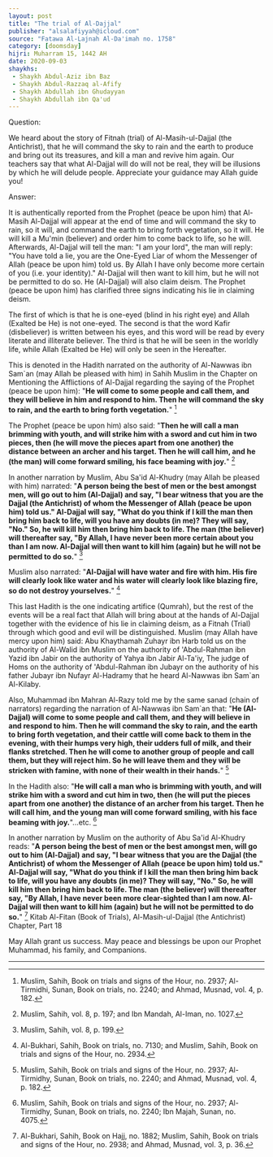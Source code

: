 ```yaml
---
layout: post
title: "The trial of Al-Dajjal"
publisher: "alsalafiyyah@icloud.com"
source: "Fatawa Al-Lajnah Al-Da'imah no. 1758"
category: [doomsday]
hijri: Muharram 15, 1442 AH
date: 2020-09-03
shaykhs: 
 - Shaykh Abdul-Aziz ibn Baz
 - Shaykh Abdul-Razzaq al-Afify
 - Shaykh Abdullah ibn Ghudayyan
 - Shaykh Abdullah ibn Qa'ud
---
```


Question: 

We heard about the story of Fitnah (trial) of Al-Masih-ul-Dajjal (the Antichrist), that he will command the sky to rain and the earth to produce and bring out its treasures, and kill a man and revive him again. Our teachers say that what Al-Dajjal will do will not be real, they will be illusions by which he will delude people. Appreciate your guidance may Allah guide you! 

Answer:

It is authentically reported from the Prophet (peace be upon him) that Al-Masih Al-Dajjal will appear at the end of time and will command the sky to rain, so it will, and command the earth to bring forth vegetation, so it will. He will kill a Mu'min (believer) and order him to come back to life, so he will. Afterwards, Al-Dajjal will tell the man: "I am your lord", the man will reply: "You have told a lie, you are the One-Eyed Liar of whom the Messenger of Allah (peace be upon him) told us. By Allah I have only become more certain of you (i.e. your identity)." Al-Dajjal will then want to kill him, but he will not be permitted to do so. He (Al-Dajjal) will also claim deism. The Prophet (peace be upon him) has clarified three signs indicating his lie in claiming deism. 

The first of which is that he is one-eyed (blind in his right eye) and Allah (Exalted be He) is not one-eyed. The second is that the word Kafir (disbeliever) is written between his eyes, and this word will be read by every literate and illiterate believer. The third is that he will be seen in the worldly life, while Allah (Exalted be He) will only be seen in the Hereafter.

This is denoted in the Hadith narrated on the authority of Al-Nawwas ibn Sam`an (may Allah be pleased with him) in Sahih Muslim in the Chapter on Mentioning the Afflictions of Al-Dajjal regarding the saying of the Prophet (peace be upon him): "**He will come to some people and call them, and they will believe in him and respond to him. Then he will command the sky to rain, and the earth to bring forth vegetation.**" [^1]

The Prophet (peace be upon him) also said: "**Then he will call a man brimming with youth, and will strike him with a sword and cut him in two pieces, then (he will move the pieces apart from one another) the distance between an archer and his target. Then he will call him, and he (the man) will come forward smiling, his face beaming with joy.**" [^2]

In another narration by Muslim, Abu Sa'id Al-Khudry (may Allah be pleased with him) narrated: "**A person being the best of men or the best amongst men, will go out to him (Al-Dajjal) and say, "I bear witness that you are the Dajjal (the Antichrist) of whom the Messenger of Allah (peace be upon him) told us." Al-Dajjal will say, "What do you think if I kill the man then bring him back to life, will you have any doubts (in me)? They will say, "No." So, he will kill him then bring him back to life. The man (the believer) will thereafter say, "By Allah, I have never been more certain about you than I am now. Al-Dajjal will then want to kill him (again) but he will not be permitted to do so.**" [^3]

Muslim also narrated: "**Al-Dajjal will have water and fire with him. His fire will clearly look like water and his water will clearly look like blazing fire, so do not destroy yourselves.**" [^4]

This last Hadith is the one indicating artifice (Qumrah), but the rest of the events will be a real fact that Allah will bring about at the hands of Al-Dajjal together with the evidence of his lie in claiming deism, as a Fitnah (Trial) through which good and evil will be distinguished. Muslim (may Allah have mercy upon him) said: Abu Khaythamah Zuhayr ibn Harb told us on the authority of Al-Walid ibn Muslim on the authority of 'Abdul-Rahman ibn Yazid ibn Jabir on the authority of Yahya ibn Jabir Al-Ta'iy, The judge of Homs on the authority of 'Abdul-Rahman ibn Jubayr on the authority of his father Jubayr ibn Nufayr Al-Hadramy that he heard Al-Nawwas ibn Sam`an Al-Kilaby.

Also, Muhammad ibn Mahran Al-Razy told me by the same sanad (chain of narrators) regarding the narration of Al-Nawwas ibn Sam`an that: "**He (Al-Dajjal) will come to some people and call them, and they will believe in and respond to him. Then he will command the sky to rain, and the earth to bring forth vegetation, and their cattle will come back to them in the evening, with their humps very high, their udders full of milk, and their flanks stretched. Then he will come to another group of people and call them, but they will reject him. So he will leave them and they will be stricken with famine, with none of their wealth in their hands.**" [^5]

In the Hadith also: "**He will call a man who is brimming with youth, and will strike him with a sword and cut him in two, then (he will put the pieces apart from one another) the distance of an archer from his target. Then he will call him, and the young man will come forward smiling, with his face beaming with joy.**"...etc. [^6]

In another narration by Muslim on the authority of Abu Sa'id Al-Khudry reads: "**A person being the best of men or the best amongst men, will go out to him (Al-Dajjal) and say, "I bear witness that you are the Dajjal (the Antichrist) of whom the Messenger of Allah (peace be upon him) told us." Al-Dajjal will say, "What do you think if I kill the man then bring him back to life, will you have any doubts (in me)? They will say, "No." So, he will kill him then bring him back to life. The man (the believer) will thereafter say, "By Allah, I have never been more clear-sighted than I am now. Al-Dajjal will then want to kill him (again) but he will not be permitted to do so.**" [^7] Kitab Al-Fitan (Book of Trials), Al-Masih-ul-Dajjal (the Antichrist) Chapter, Part 18

May Allah grant us success. May peace and blessings be upon our Prophet Muhammad, his family, and Companions. 

---

[^1]: Muslim, Sahih, Book on trials and signs of the Hour, no. 2937; Al-Tirmidhi, Sunan, Book on trials, no. 2240; and Ahmad, Musnad, vol. 4, p. 182.
[^2]: Muslim, Sahih, vol. 8, p. 197; and Ibn Mandah, Al-Iman, no. 1027.
[^3]: Muslim, Sahih, vol. 8, p. 199.
[^4]: Al-Bukhari, Sahih, Book on trials, no. 7130; and Muslim, Sahih, Book on trials and signs of the Hour, no. 2934.
[^5]: Muslim, Sahih, Book on trials and signs of the Hour, no. 2937; Al-Tirmidhy, Sunan, Book on trials, no. 2240; and Ahmad, Musnad, vol. 4, p. 182.
[^6]: Muslim, Sahih, Book on trials and signs of the Hour, no. 2937; Al-Tirmidhy, Sunan, Book on trials, no. 2240; Ibn Majah, Sunan, no. 4075.
[^7]: Al-Bukhari, Sahih, Book on Hajj, no. 1882; Muslim, Sahih, Book on trials and signs of the Hour, no. 2938; and Ahmad, Musnad, vol. 3, p. 36.
